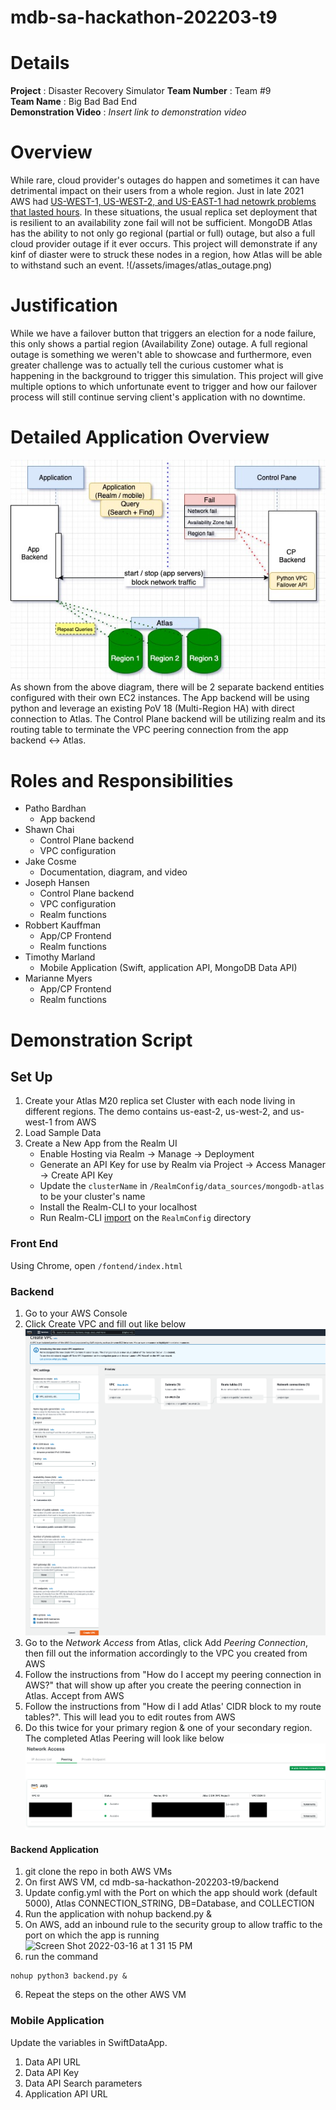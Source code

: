 # mdb-sa-hackathon-202203-t9


# Details

**Project** :  Disaster Recovery Simulator
**Team Number** : Team #9  
**Team Name** : Big Bad Bad End  
**Demonstration Video** : _Insert link to demonstration video_  

# Overview

While rare, cloud provider's outages do happen and sometimes it can have detrimental impact on their users from a whole region. Just in late 2021 AWS had [US-WEST-1, US-WEST-2, and US-EAST-1 had netowrk problems that lasted hours](https://awsmaniac.com/aws-outages/). In these situations, the usual replica set deployment that is resilient to an availability zone fail will not be sufficient. MongoDB Atlas has the ability to not only go regional (partial or full) outage, but also a full cloud provider outage if it ever occurs. This project will demonstrate if any kinf of diaster were to struck these nodes in a region, how Atlas will be able to withstand such an event.
!(/assets/images/atlas_outage.png)

# Justification

While we have a failover button that triggers an election for a node failure, this only shows a partial region (Availability Zone) outage. A full regional outage is something we weren't able to showcase and furthermore, even greater challenge was to actually tell the curious customer what is happening in the background to trigger this simulation. This project will give multiple options to which unfortunate event to trigger and how our failover process will still continue serving client's application with no downtime.

# Detailed Application Overview

![Workflow](/assets/images/Workflow_diagram.jpg)
As shown from the above diagram, there will be 2 separate backend entities configured with their own EC2 instances. The App backend will be using python and leverage an existing PoV 18 (Multi-Region HA) with direct connection to Atlas. The Control Plane backend will be utilizing realm and its routing table to terminate the VPC peering connection from the app backend <-> Atlas. 


# Roles and Responsibilities

- Patho Bardhan
    - App backend
- Shawn Chai
    - Control Plane backend
    - VPC configuration
- Jake Cosme
    - Documentation, diagram, and video
- Joseph Hansen
    - Control Plane backend
    - VPC configuration
    - Realm functions
- Robbert Kauffman
    - App/CP Frontend
    - Realm functions
- Timothy Marland
    - Mobile Application (Swift, application API, MongoDB Data API)
- Marianne Myers
    - App/CP Frontend
    - Realm functions

# Demonstration Script

## Set Up
1. Create your Atlas M20 replica set Cluster with each node living in different regions. The demo contains us-east-2, us-west-2, and us-west-1 from AWS
2. Load Sample Data
3. Create a New App from the Realm UI
    - Enable Hosting via Realm -> Manage -> Deployment
    - Generate an API Key for use by Realm via Project -> Access Manager -> Create API Key
    - Update the `clusterName` in `/RealmConfig/data_sources/mongodb-atlas` to be your cluster's name
    - Install the Realm-CLI to your localhost
    - Run Realm-CLI [import](https://docs.mongodb.com/realm/manage-apps/deploy/manual/deploy-cli/) on the `RealmConfig` directory 
    
### Front End

Using Chrome, open `/fontend/index.html`

### Backend
1. Go to your AWS Console
2. Click Create VPC and fill out like below
![VPC in AWS](/assets/images/vpc_aws.png)
3. Go to the *Network Access* from Atlas, click Add *Peering Connection*, then fill out the information accordingly to the VPC you created from AWS
4. Follow the instructions from "How do I accept my peering connection in AWS?" that will show up after you create the peering connection in Atlas. Accept from AWS
5. Follow the instructions from "How di I add Atlas' CIDR block to my route tables?". This will lead you to edit routes from AWS
6. Do this twice for your primary region & one of your secondary region. The completed Atlas Peering will look like below
![VPC in Atlas](/assets/images/vpc_atlas.png)

#### Backend Application
1. git clone the repo in both AWS VMs
2. On first AWS VM, cd mdb-sa-hackathon-202203-t9/backend
3. Update config.yml with the Port on which the app should work (default 5000), Atlas CONNECTION_STRING, DB=Database, and COLLECTION 
4. Run the application with nohup backend.py &
5. On AWS, add an inbound rule to the security group to allow traffic to the port on which the app is running
![Screen Shot 2022-03-16 at 1 31 15 PM](https://user-images.githubusercontent.com/5925280/158663612-052208fc-27e3-4eea-8edc-500ade83d3ea.jpeg)
5. run the command 
```
nohup python3 backend.py &
```
6. Repeat the steps on the other AWS VM

### Mobile Application

Update the variables in SwiftDataApp.

1. Data API URL
2. Data API Key
3. Data API Search parameters
4. Application API URL
